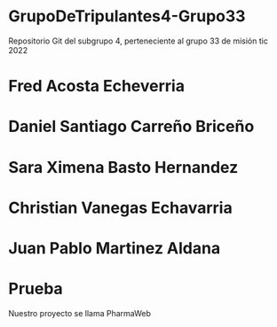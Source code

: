  # GrupoDeTripulantes4-Grupo33
Repositorio Git del subgrupo 4, perteneciente al grupo 33 de misión tic 2022
# Fred Acosta Echeverria
# Daniel Santiago Carreño Briceño
# Sara Ximena Basto Hernandez
# Christian Vanegas Echavarria
# Juan Pablo Martinez Aldana
# Prueba

Nuestro proyecto se llama PharmaWeb
